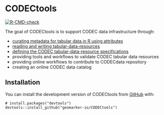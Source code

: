 # CODECtools

<!-- badges: start -->
[![R-CMD-check](https://github.com/geomarker-io/CODECtools/actions/workflows/R-CMD-check.yaml/badge.svg)](https://github.com/geomarker-io/CODECtools/actions/workflows/R-CMD-check.yaml)
<!-- badges: end -->

The goal of CODECtools is to support CODEC data infrastructure through:

- [curating metadata for tabular data in R using attributes](articles/curating-metadata.html)
- [reading and writing tabular-data-resources](articles/reading-writing-tdr.html)
- [defining the CODEC tabular-data-resource specifications](articles/codec-specs.html)
- providing tools and workflows to validate CODEC tabular data resources 
- providing online workflows to contribute to CODECdata repository
- creating an online CODEC data catalog

## Installation

You can install the development version of CODECtools from [GitHub](https://github.com/) with:

```
# install.packages("devtools")
devtools::install_github("geomarker-io/CODECtools")
```
